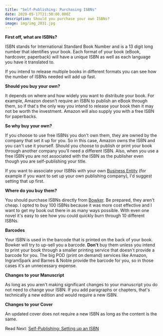```yaml
---
title: "Self-Publishing: Purchasing ISBNs"
date: 2020-05-17T21:58:00.000Z
description: Should you purchase your own ISBNs?
image: img/img_2031.jpg
---
```

**First off, what are ISBNs?**

ISBN stands for International Standard Book Number and is a 13 digit long number that identifies your book. Each format of your book (eBook, hardcover, paperback) will have a unique ISBN as well as each language you have it translated to. 

If you intend to release multiple books in different formats you can see how the number of ISBNs needed will add up fast.

**Should you buy your own?**

It depends on where and how widely you want to distribute your book. For example, Amazon doesn't require an ISBN to publish an eBook through them, so if that's the only way you intend to release your book then it may not be worth the investment. Amazon will also supply you with a free ISBN for paperbacks.

**So why buy your own?**

If you choose to use free ISBNs you don't own them, they are owned by the company that set it up for you. So in this case, Amazon owns the ISBN and you can't use it yourself. Should you choose to publish or print your book through another company you'll need a different ISBN. Also, when you use a free ISBN you are not associated with the ISBN as the publisher even though you are self-publishing your title.

If you want to associate your ISBNs with your own [Business Entity](/post/self-publishing-setting-up-a-business-entity) (for example if you want to set up your own publishing company), I'd suggest setting that up first.

**Where do you buy them?**

You should purchase ISBNs directly from [Bowker](https://www.myidentifiers.com/identify-protect-your-book/isbn/buy-isbn). Be prepared, they aren't cheap. I opted to buy 100 ISBNs because it was more cost effective and I want to get my book out there in as many ways possible. With even one novel it's easy to see how you could quickly burn through 10 different ISBNs.

**Barcodes**

Your ISBN is used in the barcode that is printed on the back of your book. Bowker will try to up-sell you a barcode. **Don't** buy them unless you intend to print your book through a smaller printing service that doesn't provide a barcode for you. The big POD (print on demand) services like Amazon, IngramSpark and Barnes & Noble provide the barcode for you, so in those cases it's an unnecessary expense.

**Changes to your Manuscript**

As long as you aren't making significant changes to your manuscript you do not need to change your ISBN. If you add paragraphs or chapters, that's technically a new edition and would require a new ISBN.

**Changes to your Cover**

An updated cover does not require a new ISBN as long as the content is the same.

Read Next: [Self-Publishing: Setting up an ISBN](/post/self-publishing-setting-up-an-isbn)
